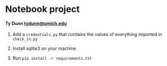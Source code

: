 # Notebook project

#### Ty Dunn <tydunn@umich.edu>

1) Add a `credentials.py` that contains the values of everything imported in `check_in.py`

2) Install sqlite3 on your machine

3) Run `pip install -r requirements.txt`
